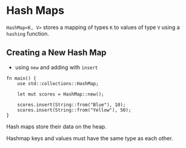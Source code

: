 # Hash Maps

`HashMap<K, V>` stores a mapping of types `K` to values of type `V` using a `hashing` function.

## Creating a New Hash Map

- using `new` and adding with `insert`

```
fn main() {
    use std::collections::HashMap;

    let mut scores = HashMap::new();

    scores.insert(String::from("Blue"), 10);
    scores.insert(String::from("Yellow"), 50);
}
```

Hash maps store their data on the heap.

Hashmap keys and values must have the same type as each other.


